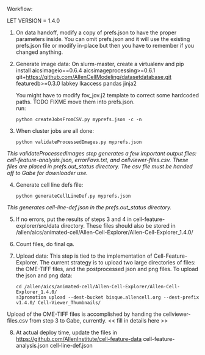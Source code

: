Workflow:

LET VERSION = 1.4.0

1. On data handoff, modify a copy of prefs.json to have the proper parameters inside.  You can omit prefs.json and it will use the existing prefs.json file or modify in-place but then you have to remember if you changed anything.

2. Generate image data:
    On slurm-master, create a virtualenv and pip install
    aicsimageio==0.6.4
    aicsimageprocessing>=0.6.1
    git+https://github.com/AllenCellModeling/datasetdatabase.git
    featuredb>=0.3.0
    labkey
    lkaccess
    pandas
    jinja2

    You might have to modify fov_jov.j2 template to correct some hardcoded paths.  TODO FIXME move them into prefs.json.  
    run:
    ```
    python createJobsFromCSV.py myprefs.json -c -n  
    ```

3. When cluster jobs are all done:
    ```
    python validateProcessedImages.py myprefs.json
    ```
*This validateProcessedImages step generates a few important output files: cell-feature-analysis.json, errorFovs.txt, and cellviewer-files.csv.  These files are placed in prefs.out_status directory. The csv file must be handed off to Gabe for downloader use.*

4. Generate cell line defs file:
    ```
    python generateCellLineDef.py myprefs.json
    ```
*This generates cell-line-def.json in the prefs.out_status directory.*

5. If no errors, put the results of steps 3 and 4 in cell-feature-explorer/src/data directory.
These files should also be stored in /allen/aics/animated-cell/Allen-Cell-Explorer/Allen-Cell-Explorer_1.4.0/

6. Count files, do final qa.

7. Upload data:  This step is tied to the implementation of Cell-Feature-Explorer.  The current strategy is to upload two large directories of files:  the OME-TIFF files, and the postprocessed json and png files.
To upload the json and png data:
    ```
    cd /allen/aics/animated-cell/Allen-Cell-Explorer/Allen-Cell-Explorer_1.4.0/
    s3promotion upload --dest-bucket bisque.allencell.org --dest-prefix v1.4.0/ Cell-Viewer_Thumbnails/
    ```
Upload of the OME-TIFF files is accomplished by handing the cellviewer-files.csv from step 3 to Gabe, currently. << fill in details here >>

8. At actual deploy time, update the files in https://github.com/AllenInstitute/cell-feature-data
cell-feature-analysis.json
cell-line-def.json
